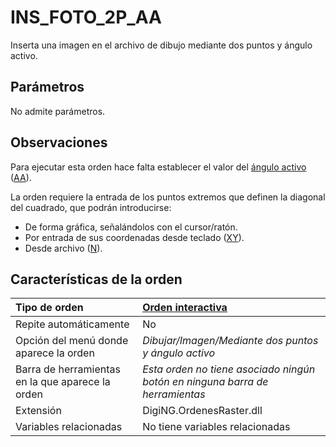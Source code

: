 # INS\_FOTO\_2P\_AA

Inserta una imagen en el archivo de dibujo mediante dos puntos y ángulo activo.

## Parámetros

No admite parámetros.

## Observaciones

Para ejecutar esta orden hace falta establecer el valor del [ángulo activo](ins-foto-2p-aa.md) \([AA](/digi3d-net/referencia/ventana-de-dibujo/ordenes/i/AA.html)\).

La orden requiere la entrada de los puntos extremos que definen la diagonal del cuadrado, que podrán introducirse:

* De forma gráfica, señalándolos con el cursor/ratón.
* Por entrada de sus coordenadas desde teclado \([XY](/digi3d-net/referencia/ventana-de-dibujo/ordenes/i/XY.html)\).
* Desde archivo \([N](/digi3d-net/referencia/ventana-de-dibujo/ordenes/i/N.html)\).

## Características de la orden

| Tipo de orden | [Orden interactiva](ins-foto-2p-aa.md) |
| :--- | :--- |
| Repite automáticamente | No |
| Opción del menú donde aparece la orden | _Dibujar/Imagen/Mediante dos puntos y ángulo activo_ |
| Barra de herramientas en la que aparece la orden | _Esta orden no tiene asociado ningún botón en ninguna barra de herramientas_ |
| Extensión | DigiNG.OrdenesRaster.dll |
| Variables relacionadas | No tiene variables relacionadas |

